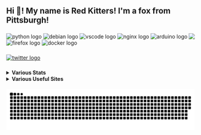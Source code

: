 <h2 align="left">Hi 👋! My name is Red Kitters! I'm a fox from Pittsburgh! </h2>

###

<img align="right" height="150" src="https://avatars.githubusercontent.com/u/23389169?v=4.png"  />

###

<div align="left">
  <img src="https://cdn.jsdelivr.net/gh/devicons/devicon/icons/python/python-original.svg" height="30" width="42" alt="python logo"  />
  <img src="https://cdn.jsdelivr.net/gh/devicons/devicon/icons/debian/debian-original.svg" height="30" width="42" alt="debian logo"  />
  <img src="https://cdn.jsdelivr.net/gh/devicons/devicon/icons/vscode/vscode-original.svg" height="30" width="42" alt="vscode logo"  />
  <img src="https://cdn.jsdelivr.net/gh/devicons/devicon/icons/nginx/nginx-original.svg" height="30" width="42" alt="nginx logo"  />
  <img src="https://cdn.jsdelivr.net/gh/devicons/devicon/icons/arduino/arduino-original.svg" height="30" width="42" alt="arduino logo"  />
  <img src="https://cdn.jsdelivr.net/gh/devicons/devicon/icons/firefox/firefox-original.svg" height="30" width="42" alt="firefox logo"  />
  <img src="https://cdn.jsdelivr.net/gh/devicons/devicon/icons/docker/docker-original.svg" height="30" width="42" alt="docker logo"  />
</div>

###

<div align="left">
  <a href="https://twitter.com/@LakesideMiners" target="_blank">
    <img src="https://img.shields.io/static/v1?message=Twitter&logo=twitter&label=&color=1DA1F2&logoColor=white&labelColor=&style=for-the-badge" height="30" alt="twitter logo"  />
  </a>
</div>

###
<details>
 <summary><b>Various Stats</b></summary>


<!--START_SECTION:waka-->
![Code Time](http://img.shields.io/badge/Code%20Time-167%20hrs%2053%20mins-blue)

![Profile Views](http://img.shields.io/badge/Profile%20Views-4-blue)

**This Week I Spent My Time On** 

```text
⌚︎ Time Zone: America/New_York

Programming Languages: 
Markdown                 46 mins             ████████████░░░░░░░░░░░░░   47.67% 
C                        27 mins             ███████░░░░░░░░░░░░░░░░░░   27.97% 
JavaScript               10 mins             ██░░░░░░░░░░░░░░░░░░░░░░░   10.26% 
Python                   9 mins              ██░░░░░░░░░░░░░░░░░░░░░░░   9.51% 
Other                    2 mins              ░░░░░░░░░░░░░░░░░░░░░░░░░   2.92%

Editors: 
VS Code                  1 hr 37 mins        █████████████████████████   100.0%

Projects: 
intotopolymers           45 mins             ███████████░░░░░░░░░░░░░░   46.41% 
Marlin-2.1.2.1           29 mins             ███████░░░░░░░░░░░░░░░░░░   29.81% 
Heat.Control.v1.2.8.win  10 mins             ██░░░░░░░░░░░░░░░░░░░░░░░   10.74% 
neostgexport             9 mins              ██░░░░░░░░░░░░░░░░░░░░░░░   10.23% 
Unknown Project          2 mins              ░░░░░░░░░░░░░░░░░░░░░░░░░   2.82%

```

**I Mostly Code in Python** 

```text
Python                   18 repos            ██████████░░░░░░░░░░░░░░░   41.86% 
HTML                     7 repos             ████░░░░░░░░░░░░░░░░░░░░░   16.28% 
JavaScript               5 repos             ███░░░░░░░░░░░░░░░░░░░░░░   11.63% 
GLSL                     3 repos             █░░░░░░░░░░░░░░░░░░░░░░░░   6.98% 
C++                      2 repos             █░░░░░░░░░░░░░░░░░░░░░░░░   4.65%

```



 Last Updated on 11/07/2023 18:37:14 UTC
<!--END_SECTION:waka-->


</details>
<details>
  <summary><b>Various Useful Sites</b></summary>
  
  [Grep.App](https://grep.app/) - Bulk serach git repos, regex support.
  
  [Oh Shit Git!](https://ohshitgit.com/) - For when Git makes you go "Oh Shit!"
  
</details>
  
<br clear="both">

<img src="https://raw.githubusercontent.com/LakesideMiners/LakesideMiners/output/github-contribution-grid-snake-dark.svg" align="center"/>

###
